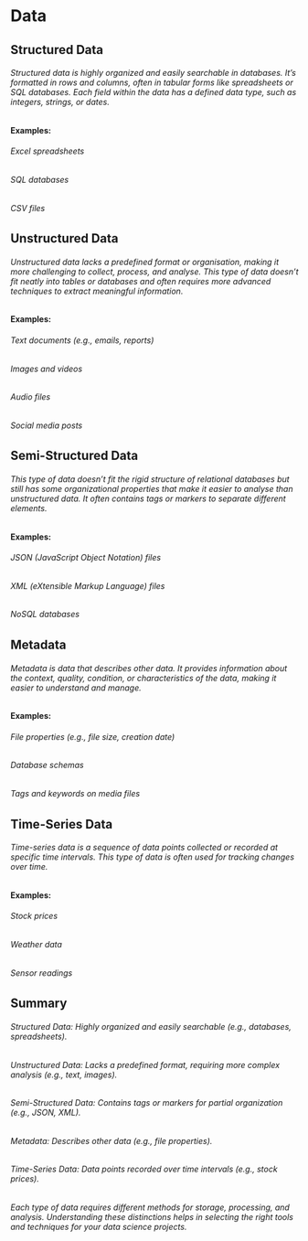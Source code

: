 # Data

## Structured Data
###### Structured data is highly organized and easily searchable in databases. It’s formatted in rows and columns, often in tabular forms like spreadsheets or SQL databases. Each field within the data has a defined data type, such as integers, strings, or dates.

#### Examples:
###### Excel spreadsheets
###### SQL databases
###### CSV files

## Unstructured Data
###### Unstructured data lacks a predefined format or organisation, making it more challenging to collect, process, and analyse. This type of data doesn’t fit neatly into tables or databases and often requires more advanced techniques to extract meaningful information.

#### Examples:
###### Text documents (e.g., emails, reports)
###### Images and videos
###### Audio files
###### Social media posts

## Semi-Structured Data
###### This type of data doesn’t fit the rigid structure of relational databases but still has some organizational properties that make it easier to analyse than unstructured data. It often contains tags or markers to separate different elements.

#### Examples:
###### JSON (JavaScript Object Notation) files
###### XML (eXtensible Markup Language) files
###### NoSQL databases

## Metadata
###### Metadata is data that describes other data. It provides information about the context, quality, condition, or characteristics of the data, making it easier to understand and manage.

#### Examples:
###### File properties (e.g., file size, creation date)
###### Database schemas
###### Tags and keywords on media files

## Time-Series Data
###### Time-series data is a sequence of data points collected or recorded at specific time intervals. This type of data is often used for tracking changes over time.

#### Examples:
###### Stock prices
###### Weather data
###### Sensor readings

## Summary
###### Structured Data: Highly organized and easily searchable (e.g., databases, spreadsheets).

###### Unstructured Data: Lacks a predefined format, requiring more complex analysis (e.g., text, images).

###### Semi-Structured Data: Contains tags or markers for partial organization (e.g., JSON, XML).

###### Metadata: Describes other data (e.g., file properties).

###### Time-Series Data: Data points recorded over time intervals (e.g., stock prices).

###### Each type of data requires different methods for storage, processing, and analysis. Understanding these distinctions helps in selecting the right tools and techniques for your data science projects.